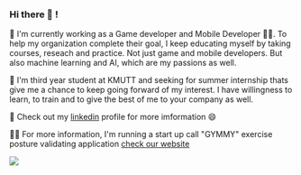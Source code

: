 ### Hi there 👋 !

<!--
**ChalothornYn/ChalothornYn** is a ✨ _special_ ✨ repository because its `README.md` (this file) appears on your GitHub profile.

Here are some ideas to get you started:

- 🔭 I’m currently working on ...
- 🌱 I’m currently learning ...
- 👯 I’m looking to collaborate on ...
- 🤔 I’m looking for help with ...
- 💬 Ask me about ...
- 📫 How to reach me: ...
- 😄 Pronouns: ...
- ⚡ Fun fact: ...
-->

🔭 I'm currently working as a Game developer and Mobile Developer 🧑‍💻. To help my organization complete their goal, I keep educating myself by taking courses, reseach and practice.
Not just game and mobile developers. But also machine learning and AI, which are my passions as well.

🌱 I'm third year student at KMUTT and seeking for summer internship thats give me a chance to keep going forward of my interest. I have willingness to learn, to train and to give the best of me to your company as well. 

💬 Check out my [linkedin](https://www.linkedin.com/in/chalothorn-yn/) profile for more imformation 😄

🤸‍♀️ For more information, I'm running a start up call "GYMMY" exercise posture validating application [check our website](www.gymmy.live)

<img src ="https://github-readme-stats.vercel.app/api?username=ChalothornYn&&show_icons=true&title_color=ffffff&icon_color=bb2acf&text_color=daf7dc&bg_color=22272e">
